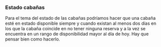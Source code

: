 ### Estado cabañas
Para el tema del estado de las cabañas podríamos hacer que una cabaña esté en estado
disponible siempre y cuando existan al menos dos días en los que la cabaña coincide en no tener ninguna reserva y a la vez se encuentra en un rango de disponibilidad mayor al día de hoy. Hay que pensar bien como hacerlo.